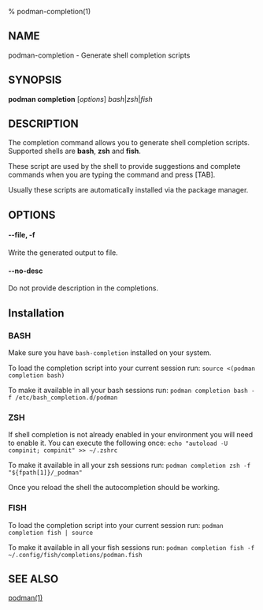 % podman-completion(1)

## NAME
podman\-completion - Generate shell completion scripts

## SYNOPSIS
**podman completion** [*options*] *bash*|*zsh*|*fish*

## DESCRIPTION
The completion command allows you to generate shell completion scripts. Supported shells are **bash**, **zsh** and **fish**.

These script are used by the shell to provide suggestions and complete commands when you are typing the command and press [TAB].

Usually these scripts are automatically installed via the package manager.

## OPTIONS
#### **--file**, **-f**

Write the generated output to file.

#### **--no-desc**

Do not provide description in the completions.

## Installation

### BASH
Make sure you have `bash-completion` installed on your system.

To load the completion script into your current session run:
`source <(podman completion bash)`

To make it available in all your bash sessions run:
`podman completion bash -f /etc/bash_completion.d/podman`


### ZSH
If shell completion is not already enabled in your environment you will need to enable it. You can execute the following once:
`echo "autoload -U compinit; compinit" >> ~/.zshrc`

To make it available in all your zsh sessions run:
`podman completion zsh -f "${fpath[1]}/_podman"`

Once you reload the shell the autocompletion should be working.


### FISH
To load the completion script into your current session run:
`podman completion fish | source`

To make it available in all your fish sessions run:
`podman completion fish -f ~/.config/fish/completions/podman.fish`


## SEE ALSO
[podman(1)](podman.1.md)
